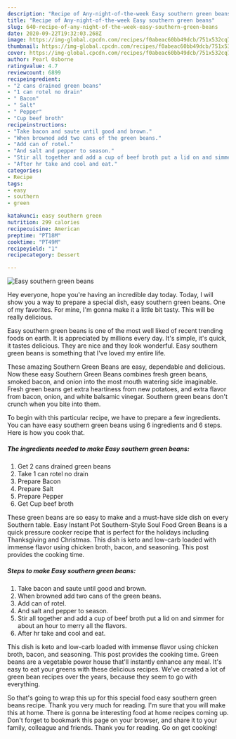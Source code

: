 ```yaml
---
description: "Recipe of Any-night-of-the-week Easy southern green beans"
title: "Recipe of Any-night-of-the-week Easy southern green beans"
slug: 640-recipe-of-any-night-of-the-week-easy-southern-green-beans
date: 2020-09-22T19:32:03.268Z
image: https://img-global.cpcdn.com/recipes/f0abeac60bb49dcb/751x532cq70/easy-southern-green-beans-recipe-main-photo.jpg
thumbnail: https://img-global.cpcdn.com/recipes/f0abeac60bb49dcb/751x532cq70/easy-southern-green-beans-recipe-main-photo.jpg
cover: https://img-global.cpcdn.com/recipes/f0abeac60bb49dcb/751x532cq70/easy-southern-green-beans-recipe-main-photo.jpg
author: Pearl Osborne
ratingvalue: 4.7
reviewcount: 6899
recipeingredient:
- "2 cans drained green beans"
- "1 can rotel no drain"
- " Bacon"
- " Salt"
- " Pepper"
- "Cup beef broth"
recipeinstructions:
- "Take bacon and saute until good and brown."
- "When browned add two cans of the green beans."
- "Add can of rotel."
- "And salt and pepper to season."
- "Stir all together and add a cup of beef broth put a lid on and simmer for about an hour to merry all the flavors."
- "After hr take and cool and eat."
categories:
- Recipe
tags:
- easy
- southern
- green

katakunci: easy southern green 
nutrition: 299 calories
recipecuisine: American
preptime: "PT18M"
cooktime: "PT49M"
recipeyield: "1"
recipecategory: Dessert

---
```



![Easy southern green beans](https://img-global.cpcdn.com/recipes/f0abeac60bb49dcb/751x532cq70/easy-southern-green-beans-recipe-main-photo.jpg)

Hey everyone, hope you're having an incredible day today. Today, I will show you a way to prepare a special dish, easy southern green beans. One of my favorites. For mine, I'm gonna make it a little bit tasty. This will be really delicious.

Easy southern green beans is one of the most well liked of recent trending foods on earth. It is appreciated by millions every day. It's simple, it's quick, it tastes delicious. They are nice and they look wonderful. Easy southern green beans is something that I've loved my entire life.

These amazing Southern Green Beans are easy, dependable and delicious. Now these easy Southern Green Beans combines fresh green beans, smoked bacon, and onion into the most mouth watering side imaginable. Fresh green beans get extra heartiness from new potatoes, and extra flavor from bacon, onion, and white balsamic vinegar. Southern green beans don&#39;t crunch when you bite into them.


To begin with this particular recipe, we have to prepare a few ingredients. You can have easy southern green beans using 6 ingredients and 6 steps. Here is how you cook that.

<!--inarticleads1-->

##### The ingredients needed to make Easy southern green beans:

1. Get 2 cans drained green beans
1. Take 1 can rotel no drain
1. Prepare  Bacon
1. Prepare  Salt
1. Prepare  Pepper
1. Get Cup beef broth


These green beans are so easy to make and a must-have side dish on every Southern table. Easy Instant Pot Southern-Style Soul Food Green Beans is a quick pressure cooker recipe that is perfect for the holidays including Thanksgiving and Christmas. This dish is keto and low-carb loaded with immense flavor using chicken broth, bacon, and seasoning. This post provides the cooking time. 

<!--inarticleads2-->

##### Steps to make Easy southern green beans:

1. Take bacon and saute until good and brown.
1. When browned add two cans of the green beans.
1. Add can of rotel.
1. And salt and pepper to season.
1. Stir all together and add a cup of beef broth put a lid on and simmer for about an hour to merry all the flavors.
1. After hr take and cool and eat.


This dish is keto and low-carb loaded with immense flavor using chicken broth, bacon, and seasoning. This post provides the cooking time. Green beans are a vegetable power house that&#39;ll instantly enhance any meal. It&#39;s easy to eat your greens with these delicious recipes. We&#39;ve created a lot of green bean recipes over the years, because they seem to go with everything. 

So that's going to wrap this up for this special food easy southern green beans recipe. Thank you very much for reading. I'm sure that you will make this at home. There is gonna be interesting food at home recipes coming up. Don't forget to bookmark this page on your browser, and share it to your family, colleague and friends. Thank you for reading. Go on get cooking!
